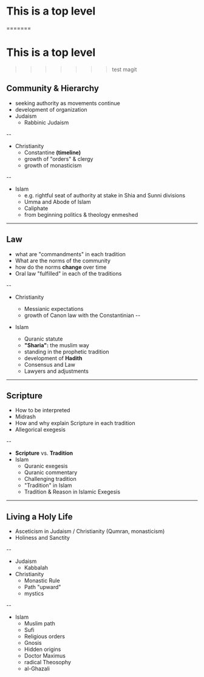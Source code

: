 # This is a top level 
=======
# This is a top level 
>>>>>>> test magit
## Community & Hierarchy

-   seeking authority as movements continue
-   development of organization
-   Judaism
    -   Rabbinic Judaism

--

-   Christianity
    -   Constantine **(timeline)**
    -   growth of "orders" & clergy
    -   growth of monasticism

--

-   Islam
    -   e.g. rightful seat of authority at stake in Shia and Sunni divisions
    -   Umma and Abode of Islam
    -   Caliphate
    -   from beginning politics & theology enmeshed
---

## Law

-   what are "commandments" in each tradition
-   What are the norms of the community
-   how do the norms **change** over time
-   Oral law "fulfilled" in  each of the traditions

--

-   Christianity
    -   Messianic expectations
    -   growth of Canon law with the Constantinian
--

-   Islam
    -   Quranic statute
    -   **"Sharia":** the muslim way
    -   standing in the prophetic tradition
    -   development of **Hadith**
    -   Consensus and Law
    -   Lawyers and adjustments
---


## Scripture

- How to be interpreted
- Midrash
- How and why explain Scripture in each tradition
- Allegorical exegesis

--

-   **Scripture** vs. **Tradition**
-   Islam
    -   Quranic exegesis
    -   Quranic commentary
    -   Challenging tradition
    -   "Tradition" in Islam
    -   Tradition & Reason in Islamic Exegesis

---


## Living a Holy Life

- Asceticism in Judaism / Christianity (Qumran, monasticism)
- Holiness and Sanctity

--

- Judaism
    - Kabbalah
- Christianity
    - Monastic Rule
    - Path "upward"
    - mystics

--

- Islam
    - Muslim path
    - Sufi
    - Religious orders
    - Gnosis
    - Hidden origins
    - Doctor Maximus
    - radical Theosophy
    - al-Ghazali
